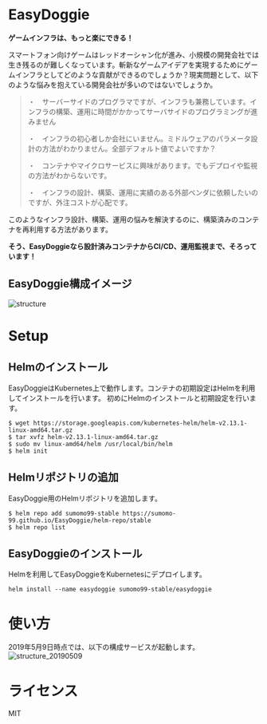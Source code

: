 # EasyDoggie
**ゲームインフラは、もっと楽にできる！**

スマートフォン向けゲームはレッドオーシャン化が進み、小規模の開発会社では生き残るのが難しくなっています。斬新なゲームアイデアを実現するためにゲームインフラとしてどのような貢献ができるのでしょうか？現実問題として、以下のような悩みを抱えている開発会社が多いのではないでしょうか。

> ・　サーバーサイドのプログラマですが、インフラも兼務しています。インフラの構築、運用に時間がかかってサーバサイドのプログラミングが進みません
>
> ・　インフラの初心者しか会社にいません。ミドルウェアのパラメータ設計の方法がわかりません。全部デフォルト値でよいですか？
> 
> ・　コンテナやマイクロサービスに興味があります。でもデプロイや監視の方法がわからないです。
> 
> ・　インフラの設計、構築、運用に実績のある外部ベンダに依頼したいのですが、外注コストが心配です。

このようなインフラ設計、構築、運用の悩みを解決するのに、構築済みのコンテナを再利用する方法があります。

**そう、EasyDoggieなら設計済みコンテナからCI/CD、運用監視まで、そろっています！**

## EasyDoggie構成イメージ
![structure](https://github.com/sumomo-99/EasyDoggie/blob/master/images/structure.PNG)

# Setup
## Helmのインストール
EasyDoggieはKubernetes上で動作します。コンテナの初期設定はHelmを利用してインストールを行います。
初めにHelmのインストールと初期設定を行います。
```
$ wget https://storage.googleapis.com/kubernetes-helm/helm-v2.13.1-linux-amd64.tar.gz
$ tar xvfz helm-v2.13.1-linux-amd64.tar.gz
$ sudo mv linux-amd64/helm /usr/local/bin/helm
$ helm init
```

## Helmリポジトリの追加
EasyDoggie用のHelmリポジトリを追加します。
```
$ helm repo add sumomo99-stable https://sumomo-99.github.io/EasyDoggie/helm-repo/stable
$ helm repo list
```

## EasyDoggieのインストール
Helmを利用してEasyDoggieをKubernetesにデプロイします。
```
helm install --name easydoggie sumomo99-stable/easydoggie
```

# 使い方
2019年5月9日時点では、以下の構成サービスが起動します。
![structure_20190509](https://github.com/sumomo-99/EasyDoggie/blob/master/images/structure_20190509.PNG)

# ライセンス
MIT
